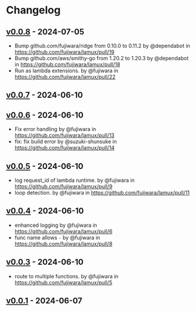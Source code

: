 # Changelog

## [v0.0.8](https://github.com/fujiwara/lamux/compare/v0.0.7...v0.0.8) - 2024-07-05
- Bump github.com/fujiwara/ridge from 0.10.0 to 0.11.2 by @dependabot in https://github.com/fujiwara/lamux/pull/19
- Bump github.com/aws/smithy-go from 1.20.2 to 1.20.3 by @dependabot in https://github.com/fujiwara/lamux/pull/18
- Run as lambda extensions. by @fujiwara in https://github.com/fujiwara/lamux/pull/22

## [v0.0.7](https://github.com/fujiwara/lamux/compare/v0.0.6...v0.0.7) - 2024-06-10

## [v0.0.6](https://github.com/fujiwara/lamux/compare/v0.0.5...v0.0.6) - 2024-06-10
- Fix error handling by @fujiwara in https://github.com/fujiwara/lamux/pull/13
- fix: fix build error by @suzuki-shunsuke in https://github.com/fujiwara/lamux/pull/14

## [v0.0.5](https://github.com/fujiwara/lamux/compare/v0.0.4...v0.0.5) - 2024-06-10
- log request_id of lambda runtime. by @fujiwara in https://github.com/fujiwara/lamux/pull/9
- loop detection. by @fujiwara in https://github.com/fujiwara/lamux/pull/11

## [v0.0.4](https://github.com/fujiwara/lamux/compare/v0.0.3...v0.0.4) - 2024-06-10
- enhanced logging by @fujiwara in https://github.com/fujiwara/lamux/pull/6
- func name allows `-` by @fujiwara in https://github.com/fujiwara/lamux/pull/8

## [v0.0.3](https://github.com/fujiwara/lamux/compare/v0.0.2...v0.0.3) - 2024-06-10
- route to multiple functions. by @fujiwara in https://github.com/fujiwara/lamux/pull/5

## [v0.0.1](https://github.com/fujiwara/lamux/commits/v0.0.1) - 2024-06-07
